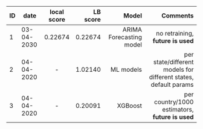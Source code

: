 |ID| date | local score |  LB score | Model | Comments|
|--|------|:-----------:|----------:|------:|----------------:|
|1 | 03-04-2030 | 0.22674  | 0.22674 |  ARIMA Forecasting model|  no retraining, **future is used** |
|2 | 04-04-2020 | - | 1.02140 | ML models | per state/different models for different states, default params |
|3 | 04-04-2020 | - | 0.20091 | XGBoost | per country/1000 estimators, **future is used** |
